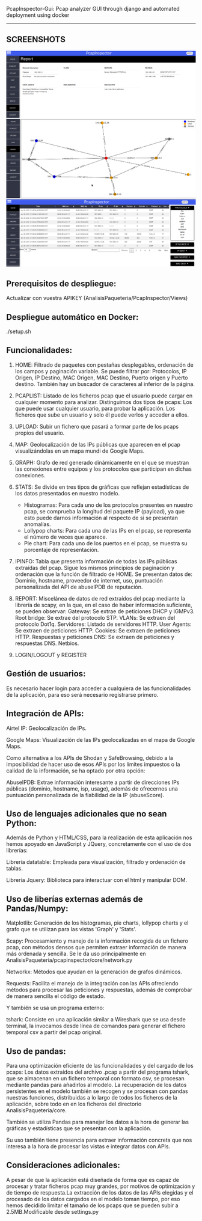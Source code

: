PcapInspector-Gui:
Pcap analyzer GUI through django and automated deployment using docker

-------------------------------------------
SCREENSHOTS
-------------------------------------------
![Alt text](/screenshots/pcap1.png?raw=true "Report")
![Alt text](/screenshots/pcap2.png?raw=true "Graph")
![Alt text](/screenshots/pcap3.png?raw=true "Table")



Prerequisitos de despliegue:
-------------------------------------------
Actualizar con vuestra APIKEY (AnalisisPaqueteria/PcapInspector/Views)

Despliegue automático en Docker:
-------------------------------------------

./setup.sh

Funcionalidades:
-------------------------------------------


1) HOME: Filtrado de paquetes con pestañas desplegables, ordenación de los campos y paginación variable.
    Se puede filtrar por:
    Protocolos, IP Origen, IP Destino, MAC Origen, MAC Destino, Puerto origen y Puerto destino.
    También hay un buscador de caracteres al inferior de la página.

2) PCAPLIST: Listado de los ficheros pcap que el usuario puede cargar en cualquier momento para analizar. Distinguimos dos tipos de pcaps:
    Los que puede usar cualquier usuario, para probar la aplicación.
    Los ficheros que sube un usuario y solo él puede verlos y acceder a ellos.

3) UPLOAD: Subir un fichero que pasará a formar parte de los pcaps propios del usuario.

4) MAP: Geolocalización de las IPs públicas que aparecen en el pcap visualizándolas en un mapa mundi de Google Maps.

5) GRAPH: Grafo de red generado dinámicamente en el que se muestran las conexiones entre equipos y los protocolos que participan en dichas conexiones.

6) STATS: Se divide en tres tipos de gráficas que reflejan estadísticas de los datos presentados en nuestro modelo.
    - Histogramas:
        Para cada uno de los protocolos presentes en nuestro pcap, se comprueba la longitud del paquete IP (payload), ya que esto puede darnos información al respecto de si se presentan anomalías.
    - Lollypop charts:
        Para cada una de las IPs en el pcap, se representa el número de veces que aparece.
    - Pie chart:
        Para cada uno de los puertos en el pcap, se muestra su porcentaje de representación.

7) IPINFO: Tabla que presenta información de todas las IPs públicas extraídas del pcap.
    Sigue los mismos principios de paginación y ordenación que la función de filtrado de HOME.
    Se presentan datos de: Dominio, hostname, proveedor de internet, uso, puntuación personalizada del API de abuseIPDB de reputación.

8) REPORT: Miscelánea de datos de red extraídos del pcap mediante la librería de scapy, en la que, en el caso de haber información suficiente, se pueden observar:
    Gateway: Se extrae de peticiones DHCP y IGMPv3.
    Root bridge: Se extrae del protocolo STP.
    VLANs: Se extraen del protocolo Dot1q.
    Servidores: Listado de servidores HTTP.
    User Agents: Se extraen de peticiones HTTP.
    Cookies:  Se extraen de peticiones HTTP.
    Respuestas y peticiones DNS: Se extraen de peticiones y respuestas DNS.
    Netbios.

9) LOGIN/LOGOUT y REGISTER


Gestión de usuarios:
-------------------------------------------

Es necesario hacer login para acceder a cualquiera de las funcionalidades de la aplicación, para eso será necesario registrarse primero.

Integración de APIs:
-------------------------------------------

Airtel IP: Geolocalización de IPs.

Google Maps: Visualización de las IPs geolocalizadas en el mapa de Google Maps.

Como alternativa a los APIs de Shodan y SafeBrowsing, debido a la imposibilidad de hacer uso de esos APIs por los límites impuestos o la calidad de la información, se ha optado por otra opción:

AbuseIPDB: Extrae información interesante a partir de direcciones IPs públicas (dominio, hostname, isp, usage), además de ofrecernos una puntuación personalizada de la fiabilidad de la IP (abuseScore).


Uso de lenguajes adicionales que no sean Python:
-------------------------------------------

Además de Python y HTML/CSS, para la realización de esta aplicación nos hemos apoyado en JavaScript y JQuery, concretamente con el uso de dos librerías:

Librería datatable:  Empleada para visualización, filtrado y ordenación de tablas.

Librería Jquery: Biblioteca para interactuar con el html y manipular DOM.

Uso de liberías externas además de Pandas/Numpy:
-------------------------------------------

Matplotlib: Generación de los histogramas, pie charts, lollypop charts y el grafo que se utilizan para las vistas 'Graph' y 'Stats'.

Scapy: Procesamiento y manejo de la información recogida de un fichero pcap, con métodos densos que permiten extraer información de manera más ordenada y sencilla. Se le da uso principalmente en AnalisisPaqueteria/pcapinspector/core/network.py

Networkx: Métodos que ayudan en la generación de grafos dinámicos.

Requests: Facilita el manejo de la integración con las APIs ofreciendo métodos para procesar las peticiones y respuestas, además de comprobar de manera sencilla el código de estado.

Y también se usa un programa externo:

tshark: Consiste en una aplicación similar a Wireshark que se usa desde terminal, la invocamos desde línea de comandos para generar el fichero temporal csv a partir del pcap original.

Uso de pandas:
-------------------------------------------

Para una optimización eficiente de las funcionalidades y del cargado de los pcaps:
Los datos extraídos del archivo .pcap a partir del programa tshark, que se almacenan en un fichero temporal con formato csv, se procesan mediante pandas para añadirlos al modelo. La recuperación de los datos persistentes en el modelo también se recogen y se procesan con pandas nuestras funciones, distribuidas a lo largo de todos los ficheros de la aplicación, sobre todo en en los ficheros del directorio AnalisisPaqueteria/core.

También se utiliza Pandas para manejar los datos a la hora de generar las gráficas y estadísticas que se presentan con la aplicación.

Su uso también tiene presencia para extraer información concreta que nos interesa a la hora de procesar las vistas e integrar datos con APIs.

Consideraciones adicionales:
-------------------------------------------

A pesar de que la aplicación está diseñada de forma que es capaz de procesar y tratar ficheros pcap muy grandes, por motivos de optimización y de tiempo de respuesta.La extracción de los datos de las APIs elegidas y el procesado de los datos cargados en el modelo toman tiempo, por eso hemos decidido limitar el tamaño de los pcaps que se pueden subir a 2.5MB.Modificable desde settings.py
